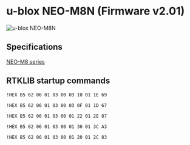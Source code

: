 # u-blox NEO-M8N (Firmware v2.01)

![u-blox NEO-M8N](https://www.u-blox.com/sites/default/files/styles/product_full/public/products/NEO-M8.png?itok=PJa0Wosb)

## Specifications

[NEO-M8 series](https://www.u-blox.com/en/product/neo-m8-series)

## RTKLIB startup commands 

<code>!HEX B5 62 06 01 03 00 03 10 01 1E 69</code>
  
<code>!HEX B5 62 06 01 03 00 03 0F 01 1D 67</code>

<code>!HEX B5 62 06 01 03 00 01 22 01 2E 87</code>

<code>!HEX B5 62 06 01 03 00 01 30 01 3C A3</code>

<code>!HEX B5 62 06 01 03 00 01 20 01 2C 83</code>
